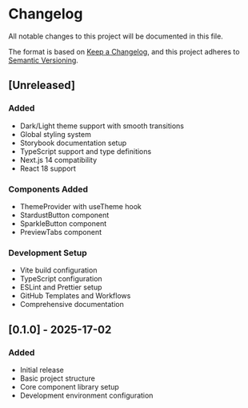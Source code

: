 # Changelog

All notable changes to this project will be documented in this file.

The format is based on [Keep a Changelog](https://keepachangelog.com/en/1.0.0/),
and this project adheres to [Semantic Versioning](https://semver.org/spec/v2.0.0.html).

## [Unreleased]

### Added
- Dark/Light theme support with smooth transitions
- Global styling system
- Storybook documentation setup
- TypeScript support and type definitions
- Next.js 14 compatibility
- React 18 support

### Components Added
- ThemeProvider with useTheme hook
- StardustButton component
- SparkleButton component
- PreviewTabs component

### Development Setup
- Vite build configuration
- TypeScript configuration
- ESLint and Prettier setup
- GitHub Templates and Workflows
- Comprehensive documentation

## [0.1.0] - 2025-17-02

### Added
- Initial release
- Basic project structure
- Core component library setup
- Development environment configuration